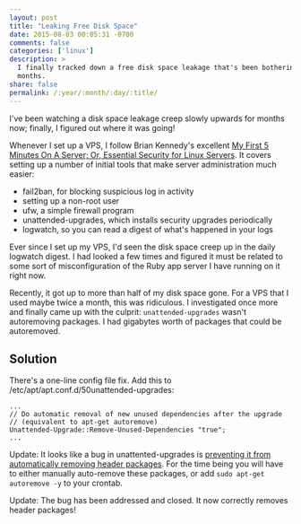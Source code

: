 ```yaml
---
layout: post
title: "Leaking Free Disk Space"
date: 2015-08-03 00:05:31 -0700
comments: false
categories: ['linux']
description: >
  I finally tracked down a free disk space leakage that's been bothering me for
  months.
share: false
permalink: /:year/:month/:day/:title/
---
```


I've been watching a disk space leakage creep slowly upwards for months now;
finally, I figured out where it was going!

<!-- more -->

Whenever I set up a VPS, I follow Brian Kennedy's excellent [My First 5 Minutes
On A Server; Or, Essential Security for Linux Servers][essential]. It covers
setting up a number of initial tools that make server administration much
easier:

- fail2ban, for blocking suspicious log in activity
- setting up a non-root user
- ufw, a simple firewall program
- unattended-upgrades, which installs security upgrades periodically
- logwatch, so you can read a digest of what's happened in your logs

Ever since I set up my VPS, I'd seen the disk space creep up in the daily
logwatch digest. I had looked a few times and figured it must be related to some
sort of misconfiguration of the Ruby app server I have running on it right now.

Recently, it got up to more than half of my disk space gone. For a VPS that I
used maybe twice a month, this was ridiculous. I investigated once more and
finally came up with the culprit: `unattended-upgrades` wasn't autoremoving
packages. I had gigabytes worth of packages that could be autoremoved.

## Solution

There's a one-line config file fix. Add this to
/etc/apt/apt.conf.d/50unattended-upgrades:

```plain /etc/apt/apt.conf.d/50unattended-upgrades
...
// Do automatic removal of new unused dependencies after the upgrade
// (equivalent to apt-get autoremove)
Unattended-Upgrade::Remove-Unused-Dependencies "true";
...
```

Update: It looks like a bug in unattented-upgrades is [preventing it from
automatically removing header packages][bug]. For the time being you will have
to either manually auto-remove these packages, or add `sudo apt-get autoremove
-y` to your crontab.

Update: The bug has been addressed and closed. It now correctly removes header
packages!



[essential]: http://plusbryan.com/my-first-5-minutes-on-a-server-or-essential-security-for-linux-servers
[bug]: https://bugs.launchpad.net/ubuntu/+source/unattended-upgrades/+bug/1267059

